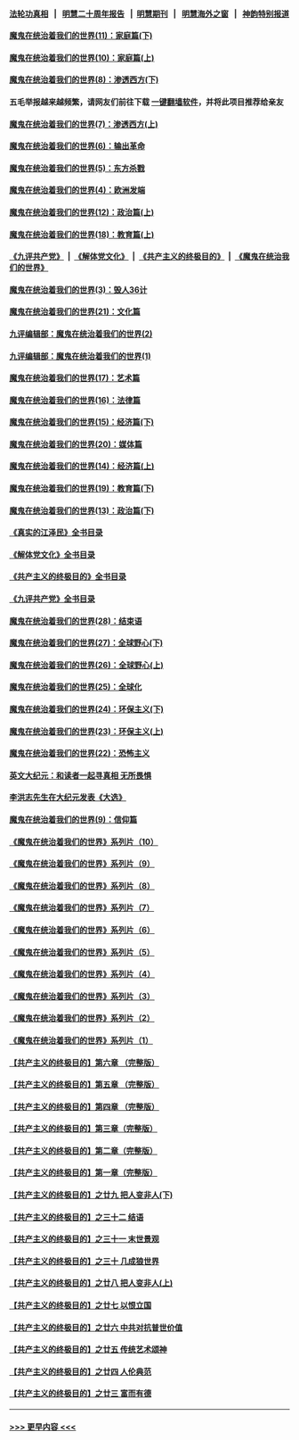 #### [法轮功真相](https://github.com/gfw-breaker/truth/blob/master/README.md?t=0) &nbsp;&nbsp;|&nbsp;&nbsp; [明慧二十周年报告](https://github.com/gfw-breaker/mh-reports/blob/master/README.md?t=0) &nbsp;&nbsp;|&nbsp;&nbsp;[明慧期刊](https://github.com/gfw-breaker/mh-qikan) &nbsp;&nbsp;|&nbsp;&nbsp; [明慧海外之窗](https://github.com/gfw-breaker/mh-news/blob/master/README.md?t=0) &nbsp;&nbsp;|&nbsp;&nbsp; [神韵特别报道](https://github.com/gfw-breaker/mh-news/blob/master/shenyun.md?t=0)
#### [魔鬼在统治着我们的世界(11)：家庭篇(下)](../pages/nsc422/n10440961.md?t=11202350) 
#### [魔鬼在统治着我们的世界(10)：家庭篇(上)](../pages/nsc422/n10435448.md?t=11202350) 
#### [魔鬼在统治着我们的世界(8)：渗透西方(下)](../pages/nsc422/n10429603.md?t=11202350) 
#### 五毛举报越来越频繁，请网友们前往下载 [一键翻墙软件](https://github.com/gfw-breaker/ssr-accounts)，并将此项目推荐给亲友
#### [魔鬼在统治着我们的世界(7)：渗透西方(上)](../pages/nsc422/n10426013.md?t=11202350) 
#### [魔鬼在统治着我们的世界(6)：输出革命](../pages/nsc422/n10421536.md?t=11202350) 
#### [魔鬼在统治着我们的世界(5)：东方杀戮](../pages/nsc422/n10417707.md?t=11202350) 
#### [魔鬼在统治着我们的世界(4)：欧洲发端](../pages/nsc422/n10414890.md?t=11202350) 
#### [魔鬼在统治着我们的世界(12)：政治篇(上)](../pages/nsc422/n10444576.md?t=11202350) 
#### [魔鬼在统治着我们的世界(18)：教育篇(上)](../pages/nsc422/n10526970.md?t=11202350) 
#### [《九评共产党》](https://github.com/begood0513/9ping.md/blob/master/README.md) &nbsp;|&nbsp; [《解体党文化》](../../../../jtdwh.md/blob/master/README.md)  &nbsp;|&nbsp; [《共产主义的终极目的》](../../../../gczydzjmd.md/blob/master/README.md) &nbsp;|&nbsp; [《魔鬼在统治我们的世界》](../../../../mgztzwmdsj.md/blob/master/README.md) 
#### [魔鬼在统治着我们的世界(3)：毁人36计](../pages/nsc422/n10411583.md?t=11202350) 
#### [魔鬼在统治着我们的世界(21)：文化篇](../pages/nsc422/n10597706.md?t=11202350) 
#### [九评编辑部：魔鬼在统治着我们的世界(2)](../pages/nsc422/n10410036.md?t=11202350) 
#### [九评编辑部：魔鬼在统治着我们的世界(1)](../pages/nsc422/n10406825.md?t=11202350) 
#### [魔鬼在统治着我们的世界(17)：艺术篇](../pages/nsc422/n10499093.md?t=11202350) 
#### [魔鬼在统治着我们的世界(16)：法律篇](../pages/nsc422/n10485969.md?t=11202350) 
#### [魔鬼在统治着我们的世界(15)：经济篇(下)](../pages/nsc422/n10469975.md?t=11202350) 
#### [魔鬼在统治着我们的世界(20)：媒体篇](../pages/nsc422/n10586579.md?t=11202350) 
#### [魔鬼在统治着我们的世界(14)：经济篇(上)](../pages/nsc422/n10457370.md?t=11202350) 
#### [魔鬼在统治着我们的世界(19)：教育篇(下)](../pages/nsc422/n10564808.md?t=11202350) 
#### [魔鬼在统治着我们的世界(13)：政治篇(下)](../pages/nsc422/n10448270.md?t=11202350) 
#### [《真实的江泽民》全书目录](../pages/nsc422/n13721399.md?t=11202350) 
#### [《解体党文化》全书目录](../pages/nsc422/n13721157.md?t=11202350) 
#### [《共产主义的终极目的》全书目录](../pages/nsc422/n13721048.md?t=11202350) 
#### [《九评共产党》全书目录](../pages/nsc422/n13708085.md?t=11202350) 
#### [魔鬼在统治着我们的世界(28)：结束语](../pages/nsc422/n10936246.md?t=11202350) 
#### [魔鬼在统治着我们的世界(27)：全球野心(下)](../pages/nsc422/n10928319.md?t=11202350) 
#### [魔鬼在统治着我们的世界(26)：全球野心(上)](../pages/nsc422/n10900318.md?t=11202350) 
#### [魔鬼在统治着我们的世界(25)：全球化](../pages/nsc422/n10788205.md?t=11202350) 
#### [魔鬼在统治着我们的世界(24)：环保主义(下)](../pages/nsc422/n10695307.md?t=11202350) 
#### [魔鬼在统治着我们的世界(23)：环保主义(上)](../pages/nsc422/n10688613.md?t=11202350) 
#### [魔鬼在统治着我们的世界(22)：恐怖主义](../pages/nsc422/n10614727.md?t=11202350) 
#### [英文大纪元：和读者一起寻真相 无所畏惧](../pages/nsc422/n12542027.md?t=11202350) 
#### [李洪志先生在大纪元发表《大选》](../pages/nsc422/n12534746.md?t=11202350) 
#### [魔鬼在统治着我们的世界(9)：信仰篇](../pages/nsc422/n10432159.md?t=11202350) 
#### [《魔鬼在统治着我们的世界》系列片（10）](../pages/nsc422/n12292670.md?t=11202350) 
#### [《魔鬼在统治着我们的世界》系列片（9）](../pages/nsc422/n12290859.md?t=11202350) 
#### [《魔鬼在统治着我们的世界》系列片（8）](../pages/nsc422/n12287445.md?t=11202350) 
#### [《魔鬼在统治着我们的世界》系列片（7）](../pages/nsc422/n12283425.md?t=11202350) 
#### [《魔鬼在统治着我们的世界》系列片（6）](../pages/nsc422/n12282314.md?t=11202350) 
#### [《魔鬼在统治着我们的世界》系列片（5）](../pages/nsc422/n12281419.md?t=11202350) 
#### [《魔鬼在统治着我们的世界》系列片（4）](../pages/nsc422/n12274024.md?t=11202350) 
#### [《魔鬼在统治着我们的世界》系列片（3）](../pages/nsc422/n12271322.md?t=11202350) 
#### [《魔鬼在统治着我们的世界》系列片（2）](../pages/nsc422/n12269049.md?t=11202350) 
#### [《魔鬼在统治着我们的世界》系列片（1）](../pages/nsc422/n12267575.md?t=11202350) 
#### [【共产主义的终极目的】第六章 （完整版）](../pages/nsc422/n11428913.md?t=11202350) 
#### [【共产主义的终极目的】第五章 （完整版）](../pages/nsc422/n11428912.md?t=11202350) 
#### [【共产主义的终极目的】第四章 （完整版）](../pages/nsc422/n11428907.md?t=11202350) 
#### [【共产主义的终极目的】第三章（完整版）](../pages/nsc422/n11428848.md?t=11202350) 
#### [【共产主义的终极目的】第二章（完整版）](../pages/nsc422/n11428831.md?t=11202350) 
#### [【共产主义的终极目的】第一章（完整版）](../pages/nsc422/n11417651.md?t=11202350) 
#### [【共产主义的终极目的】之廿九 把人变非人(下)](../pages/nsc422/n11344140.md?t=11202350) 
#### [【共产主义的终极目的】之三十二 结语](../pages/nsc422/n11360535.md?t=11202350) 
#### [【共产主义的终极目的】之三十一 末世景观](../pages/nsc422/n11351129.md?t=11202350) 
#### [【共产主义的终极目的】之三十 几成狼世界](../pages/nsc422/n11348280.md?t=11202350) 
#### [【共产主义的终极目的】之廿八 把人变非人(上)](../pages/nsc422/n11340492.md?t=11202350) 
#### [【共产主义的终极目的】之廿七 以恨立国](../pages/nsc422/n11336944.md?t=11202350) 
#### [【共产主义的终极目的】之廿六 中共对抗普世价值](../pages/nsc422/n11324785.md?t=11202350) 
#### [【共产主义的终极目的】之廿五 传统艺术颂神](../pages/nsc422/n11296396.md?t=11202350) 
#### [【共产主义的终极目的】之廿四 人伦典范](../pages/nsc422/n11296397.md?t=11202350) 
#### [【共产主义的终极目的】之廿三 富而有德](../pages/nsc422/n11283598.md?t=11202350) 

----
#### [ >>> 更早内容 <<< ](../indexes/nsc422-earlier.md)
